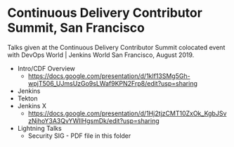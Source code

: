 # Continuous Delivery Contributor Summit, San Francisco 

Talks given at the Continuous Delivery Contributor Summit colocated event with DevOps World | Jenkins World San Francisco, August 2019. 

 * Intro/CDF Overview
     * https://docs.google.com/presentation/d/1klf13SMg5Gh-wpjT506_UJmsUzGo9sLWaf9KPN2Frp8/edit?usp=sharing
 * Jenkins
 * Tekton 
 * Jenkins X
     * https://docs.google.com/presentation/d/1Hj2tjzCMT10ZxOk_KgbJSvzNjhoY3A3QvYWIlHgsmDk/edit?usp=sharing 
 * Lightning Talks
      * Security SIG - PDF file in this folder
